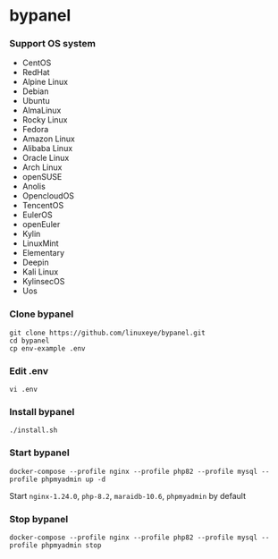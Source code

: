 # bypanel

### Support OS system
* CentOS
* RedHat
* Alpine Linux
* Debian
* Ubuntu
* AlmaLinux
* Rocky Linux
* Fedora
* Amazon Linux
* Alibaba Linux
* Oracle Linux
* Arch Linux
* openSUSE
* Anolis
* OpencloudOS
* TencentOS
* EulerOS
* openEuler
* Kylin
* LinuxMint
* Elementary
* Deepin
* Kali Linux
* KylinsecOS
* Uos

### Clone bypanel
```
git clone https://github.com/linuxeye/bypanel.git
cd bypanel
cp env-example .env
```

### Edit .env
```
vi .env
```

### Install bypanel
```
./install.sh
```

### Start bypanel
```
docker-compose --profile nginx --profile php82 --profile mysql --profile phpmyadmin up -d

```

Start `nginx-1.24.0`, `php-8.2`, `maraidb-10.6`, `phpmyadmin` by default


### Stop bypanel
```
docker-compose --profile nginx --profile php82 --profile mysql --profile phpmyadmin stop
```
